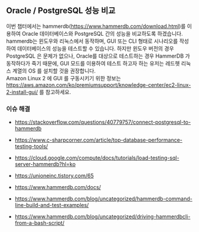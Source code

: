 ## Oracle / PostgreSQL 성능 비교 ##

이번 챕터에서는 hammerdb(https://www.hammerdb.com/download.html)를 이용하여 Oracle 데이터베이스와 PostgreSQL 간의 성능을 비교하도록 하겠습니다. hammerdb는 윈도우와 리눅스에서 동작하며, GUI 또는 CLI 형태로 시나리오를 작성하여 데이터베이스의 성능을 테스트할 수 있습니다. 하지만 윈도우 버전의 경우 PostgreSQL 은 문제가 없으나, Oracle를 대상으로 테스트하는 경우 HammerDB 가 동작하다가 죽기 때문에, GUI 모드를 이용하여 테스트 하고자 하는 유저는 레드헷 리눅스 계열의 OS 를 설치할 것을 권장합니다.   
Amazon Linux 2 에 GUI 를 구동시키기 위한 정보는 https://aws.amazon.com/ko/premiumsupport/knowledge-center/ec2-linux-2-install-gui/ 를 참고하세요.



### 이슈 해결 ###

* https://stackoverflow.com/questions/40779757/connect-postgresql-to-hammerdb

* https://www.c-sharpcorner.com/article/top-database-performance-testing-tools/

* https://cloud.google.com/compute/docs/tutorials/load-testing-sql-server-hammerdb?hl=ko

* https://unioneinc.tistory.com/65

* https://www.hammerdb.com/docs/

* https://www.hammerdb.com/blog/uncategorized/hammerdb-command-line-build-and-test-examples/

* https://www.hammerdb.com/blog/uncategorized/driving-hammerdbcli-from-a-bash-script/

